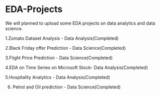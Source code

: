 # EDA-Projects

We will planned to upload some  EDA projects on data analytics and data science.

1.Zomato Dataset Analysis - Data Analysis(Completed) 

2.Black Friday offer Prediction - Data Science(Completed)

3.Flight Price Prediction - Data Science(Completed)

4.EDA on Time Series on Microsoft Stock- Data Analysis(Completed)

5.Hospitality Analytics - Data Analysis(Completed)

6. Petrol and Oil prediction - Data Science(Completed)

